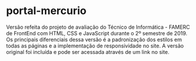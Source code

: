 # portal-mercurio

Versão refeita do projeto de avaliação do Técnico de Informática - FAMERC de FrontEnd com HTML, CSS e JavaScript durante o 2º semestre de 2019.
Os principais diferenciais dessa versão é a padronização dos estilos em todas as páginas e a implementação de responsividade no site.
A versão original foi incluída e pode ser acessada através de um link no site.
